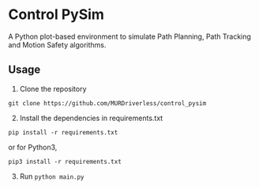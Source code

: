 # Control PySim
A Python plot-based environment to simulate Path Planning, Path Tracking and Motion Safety algorithms.

## Usage
1. Clone the repository

`git clone https://github.com/MURDriverless/control_pysim`

2. Install the dependencies in requirements.txt 

`pip install -r requirements.txt`

or for Python3,

`pip3 install -r requirements.txt`

3. Run `python main.py`
